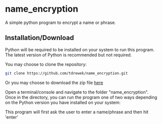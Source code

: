 # name_encryption

A simple python program to encrypt a name or phrase.

## Installation/Download

Python will be required to be installed on your system to run this program. 
The latest version of Python is recommended but not required.

You may choose to clone the repository:

```bash
git clone https://github.com/tdrewek/name_encryption.git
```
Or you may choose to download the zip file [here](https://github.com/tdrewek/name_encryption/archive/refs/heads/main.zip)


Open a terminal/console and navigate to the folder "name_encryption". Once in the directory, you can run the program one of two ways depending on the Python version you have installed on your system:


This program will first ask the user to enter a name/phrase and then hit 'enter'

